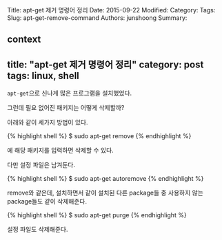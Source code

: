 Title: apt-get 제거 명령어 정리
Date: 2015-09-22
Modified:
Category:
Tags:
Slug: apt-get-remove-command
Authors: junshoong
Summary:


context
---
title: "apt-get 제거 명령어 정리"
category: post
tags: linux, shell
---

`apt-get`으로 신나게 많은 프로그램을 설치했었다.

그런데 필요 없어진 패키지는 어떻게 삭제할까?

아래와 같이 세가지 방법이 있다.

{% highlight shell %}
$ sudo apt-get remove <package>
{% endhighlight %}

<package>에 해당 패키지를 입력하면 삭제할 수 있다.

다만 설정 파일은 남겨둔다.

{% highlight shell %}
$ sudo apt-get autoremove <package>
{% endhighlight %}

remove와 같은데, 설치하면서 같이 설치된 다른 package들 중 사용하지 않는 package들도 같이 삭제해준다.

{% highlight shell %}
$ sudo apt-get purge <package>
{% endhighlight %}

설정 파일도 삭제해준다.
